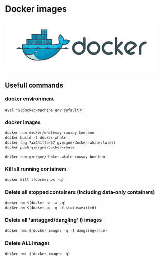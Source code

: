 # Docker images

![Docker logo](https://github.com/docker/docker/raw/master/docs/static_files/docker-logo-compressed.png)

## Usefull commands

### docker environment

`eval "$(docker-machine env default)"`

### docker images

```
docker run docker/whalesay cowsay boo-boo
docker build -t docker-whale .
docker tag 7aa441ffae57 gvergne/docker-whale:latest
docker push gvergne/docker-whale
```

```docker run gvergne/docker-whale cowsay boo-boo```


### Kill all running containers

`docker kill $(docker ps -q)`

### Delete all stopped containers (including data-only containers)

```
docker rm $(docker ps -a -q)
docker rm $(docker ps -q -f status=exited)
```

### Delete all 'untagged/dangling' (<none>) images

```docker rmi $(docker images -q -f dangling=true)```

### Delete ALL images

```docker rmi $(docker images -q)```

